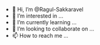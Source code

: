 - 👋 Hi, I’m @Ragul-Sakkaravel
- 👀 I’m interested in ...
- 🌱 I’m currently learning ...
- 💞️ I’m looking to collaborate on ...
- 📫 How to reach me ...

<!---
Ragul-Sakkaravel/Ragul-Sakkaravel is a ✨ special ✨ repository because its `README.md` (this file) appears on your GitHub profile.
You can click the Preview link to take a look at your changes.
--->
